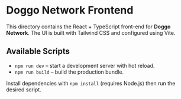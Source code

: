 # Doggo Network Frontend

This directory contains the React + TypeScript front-end for **Doggo Network**. The UI is built with Tailwind CSS and configured using Vite.

## Available Scripts

- `npm run dev` – start a development server with hot reload.
- `npm run build` – build the production bundle.

Install dependencies with `npm install` (requires Node.js) then run the desired script.
